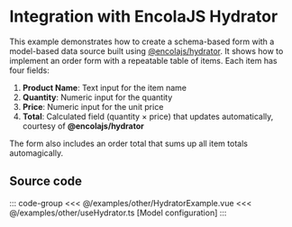 <script setup>
import HydratorExample from './other/HydratorExample.vue'
</script>

# Integration with EncolaJS Hydrator

This example demonstrates how to create a schema-based form with a model-based data source built using <a href="//encolajs.com/hydrator" target="_blank">@encolajs/hydrator</a>. It shows how to implement an order form with a repeatable table of items.
Each item has four fields:
1. **Product Name**: Text input for the item name
2. **Quantity**: Numeric input for the quantity
3. **Price**: Numeric input for the unit price
4. **Total**: Calculated field (quantity × price) that updates automatically, courtesy of **@encolajs/hydrator**

The form also includes an order total that sums up all item totals automagically.

<ClientOnly>
    <LiveDemo :component="HydratorExample"></LiveDemo>
</ClientOnly>

## Source code

::: code-group
<<< @/examples/other/HydratorExample.vue
<<< @/examples/other/useHydrator.ts [Model configuration]
:::
